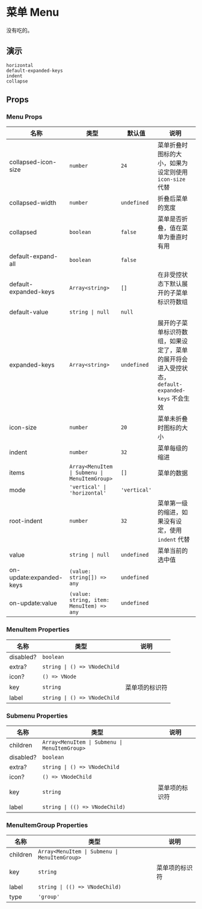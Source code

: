 # 菜单 Menu

没有吃的。

<!--single-column-->

## 演示

```demo
horizontal
default-expanded-keys
indent
collapse
```

## Props

### Menu Props

| 名称 | 类型 | 默认值 | 说明 |
| --- | --- | --- | --- |
| collapsed-icon-size | `number` | `24` | 菜单折叠时图标的大小，如果为设定则使用 `icon-size` 代替 |
| collapsed-width | `number` | `undefined` | 折叠后菜单的宽度 |
| collapsed | `boolean` | `false` | 菜单是否折叠，值在菜单为垂直时有用 |
| default-expand-all | `boolean` | `false` |  |
| default-expanded-keys | `Array<string>` | `[]` | 在非受控状态下默认展开的子菜单标识符数组 |
| default-value | `string \| null` | `null` |  |
| expanded-keys | `Array<string>` | `undefined` | 展开的子菜单标识符数组，如果设定了，菜单的展开将会进入受控状态，`default-expanded-keys` 不会生效 |
| icon-size | `number` | `20` | 菜单未折叠时图标的大小 |
| indent | `number` | `32` | 菜单每级的缩进 |
| items | `Array<MenuItem \| Submenu \| MenuItemGroup>` | `[]` | 菜单的数据 |
| mode | `'vertical' \| 'horizontal'` | `'vertical'` |  |
| root-indent | `number` | `32` | 菜单第一级的缩进，如果没有设定，使用 `indent` 代替 |
| value | `string \| null` | `undefined` | 菜单当前的选中值 |
| on-update:expanded-keys | `(value: string[]) => any` | `undefined` |  |
| on-update:value | `(value: string, item: MenuItem) => any` | `undefined` |  |

### MenuItem Properties

| 名称      | 类型                         | 说明           |
| --------- | ---------------------------- | -------------- |
| disabled? | `boolean`                    |                |
| extra?    | `string \| () => VNodeChild` |                |
| icon?     | `() => VNode`                |                |
| key       | `string`                     | 菜单项的标识符 |
| label     | `string \| () => VNodeChild` |                |

### Submenu Properties

| 名称      | 类型                                          | 说明           |
| --------- | --------------------------------------------- | -------------- |
| children  | `Array<MenuItem \| Submenu \| MenuItemGroup>` |                |
| disabled? | `boolean`                                     |                |
| extra?    | `string \| () => VNodeChild`                  |                |
| icon?     | `() => VNodeChild`                            |                |
| key       | `string`                                      | 菜单项的标识符 |
| label     | `string \| (() => VNodeChild)`                |                |

### MenuItemGroup Properties

| 名称     | 类型                                          | 说明           |
| -------- | --------------------------------------------- | -------------- |
| children | `Array<MenuItem \| Submenu \| MenuItemGroup>` |                |
| key      | `string`                                      | 菜单项的标识符 |
| label    | `string \| (() => VNodeChild)`                |                |
| type     | `'group'`                                     |                |
